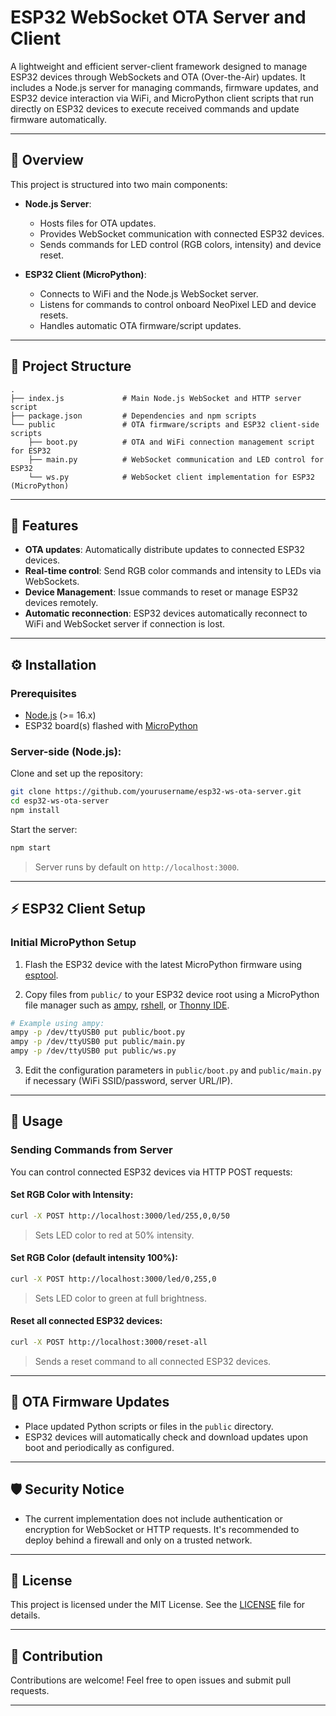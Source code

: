 # ESP32 WebSocket OTA Server and Client

A lightweight and efficient server-client framework designed to manage ESP32 devices through WebSockets and OTA (Over-the-Air) updates. It includes a Node.js server for managing commands, firmware updates, and ESP32 device interaction via WiFi, and MicroPython client scripts that run directly on ESP32 devices to execute received commands and update firmware automatically.

---

## 📌 Overview

This project is structured into two main components:

- **Node.js Server**:

  - Hosts files for OTA updates.
  - Provides WebSocket communication with connected ESP32 devices.
  - Sends commands for LED control (RGB colors, intensity) and device reset.

- **ESP32 Client (MicroPython)**:

  - Connects to WiFi and the Node.js WebSocket server.
  - Listens for commands to control onboard NeoPixel LED and device resets.
  - Handles automatic OTA firmware/script updates.

---

## 🚧 Project Structure

```
.
├── index.js             # Main Node.js WebSocket and HTTP server script
├── package.json         # Dependencies and npm scripts
└── public               # OTA firmware/scripts and ESP32 client-side scripts
    ├── boot.py          # OTA and WiFi connection management script for ESP32
    ├── main.py          # WebSocket communication and LED control for ESP32
    └── ws.py            # WebSocket client implementation for ESP32 (MicroPython)
```

---

## 🚀 Features

- **OTA updates**: Automatically distribute updates to connected ESP32 devices.
- **Real-time control**: Send RGB color commands and intensity to LEDs via WebSockets.
- **Device Management**: Issue commands to reset or manage ESP32 devices remotely.
- **Automatic reconnection**: ESP32 devices automatically reconnect to WiFi and WebSocket server if connection is lost.

---

## ⚙️ Installation

### Prerequisites

- [Node.js](https://nodejs.org/) (>= 16.x)
- ESP32 board(s) flashed with [MicroPython](https://micropython.org/download/esp32/)

### Server-side (Node.js):

Clone and set up the repository:

```bash
git clone https://github.com/yourusername/esp32-ws-ota-server.git
cd esp32-ws-ota-server
npm install
```

Start the server:

```bash
npm start
```

> Server runs by default on `http://localhost:3000`.

---

## ⚡ ESP32 Client Setup

### Initial MicroPython Setup

1. Flash the ESP32 device with the latest MicroPython firmware using [esptool](https://github.com/espressif/esptool).

2. Copy files from `public/` to your ESP32 device root using a MicroPython file manager such as [ampy](https://github.com/scientifichackers/ampy), [rshell](https://github.com/dhylands/rshell), or [Thonny IDE](https://thonny.org/).

```bash
# Example using ampy:
ampy -p /dev/ttyUSB0 put public/boot.py
ampy -p /dev/ttyUSB0 put public/main.py
ampy -p /dev/ttyUSB0 put public/ws.py
```

3. Edit the configuration parameters in `public/boot.py` and `public/main.py` if necessary (WiFi SSID/password, server URL/IP).

---

## 🔧 Usage

### Sending Commands from Server

You can control connected ESP32 devices via HTTP POST requests:

#### Set RGB Color with Intensity:

```bash
curl -X POST http://localhost:3000/led/255,0,0/50
```

> Sets LED color to red at 50% intensity.

#### Set RGB Color (default intensity 100%):

```bash
curl -X POST http://localhost:3000/led/0,255,0
```

> Sets LED color to green at full brightness.

#### Reset all connected ESP32 devices:

```bash
curl -X POST http://localhost:3000/reset-all
```

> Sends a reset command to all connected ESP32 devices.

---

## 📡 OTA Firmware Updates

- Place updated Python scripts or files in the `public` directory.
- ESP32 devices will automatically check and download updates upon boot and periodically as configured.

---

## 🛡️ Security Notice

- The current implementation does not include authentication or encryption for WebSocket or HTTP requests. It's recommended to deploy behind a firewall and only on a trusted network.

---

## 📖 License

This project is licensed under the MIT License. See the [LICENSE](LICENSE) file for details.

---

## 🤝 Contribution

Contributions are welcome! Feel free to open issues and submit pull requests.

---
